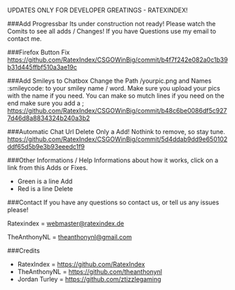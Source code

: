 UPDATES ONLY FOR DEVELOPER GREATINGS - RATEXINDEX!

###Add Progressbar
Its under construction not ready! Please watch the Comits to see all adds / Changes! If you have Questions use my email to contact me.

###Firefox Button Fix
https://github.com/RatexIndex/CSGOWinBig/commit/b4f7f242e082a0c1b39b31d445ffbf510a3ae19c

###Add Smileys to Chatbox
Change the Path /yourpic.png and Names :smileycode: to your smiley name / word. Make sure you upload your pics with the name if you need.
You can make so mutch lines if you need on the end make sure you add a ;
https://github.com/RatexIndex/CSGOWinBig/commit/b48c6be0086df5c9277d46d8a8834324b240a3b2

###Automatic Chat Url Delete
Only a Add! Nothink to remove, so stay tune.
https://github.com/RatexIndex/CSGOWinBig/commit/5d4ddab9dd9e650102ddf65d5b9e3b93eeedc1f9


###Other Informations / Help
Informations about how it works, click on a link from this Adds or Fixes.
* Green is a line Add
* Red is a line Delete




###Contact
If you have any questions so contact us, or tell us any issues please! 

Ratexindex = webmaster@ratexindex.de

TheAnthonyNL =  theanthonynl@gmail.com

###Credits
* RatexIndex = https://github.com/RatexIndex
* TheAnthonyNL = https://github.com/theanthonynl
* Jordan Turley = https://github.com/ztizzlegaming